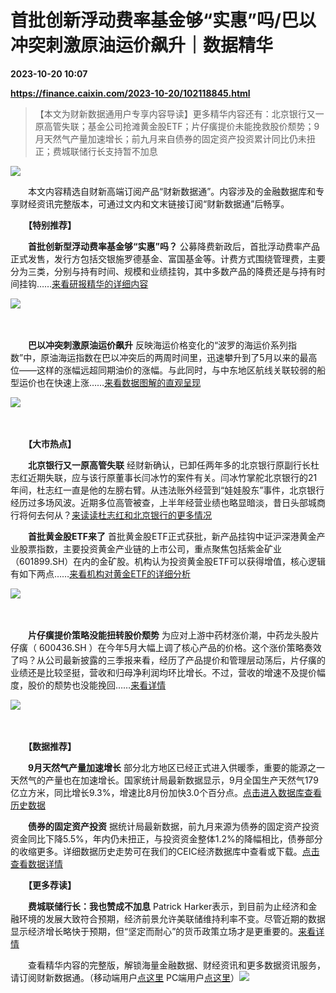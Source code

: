 # 首批创新浮动费率基金够“实惠”吗/巴以冲突刺激原油运价飙升｜数据精华

**2023-10-20 10:07**

**https://finance.caixin.com/2023-10-20/102118845.html**

> 【本文为财新数据通用户专享内容导读】更多精华内容还有：北京银行又一原高管失联；基金公司抢滩黄金股ETF；片仔癀提价未能挽救股价颓势；9月天然气产量加速增长；前九月来自债券的固定资产投资累计同比仍未扭正；费城联储行长支持暂不加息

  

![](https://img.caixin.com/2023-10-20/169779457627947_840_560.jpg)

  

　　本文内容精选自财新高端订阅产品“财新数据通”。内容涉及的金融数据库和专享财经资讯完整版本，可通过文内和文末链接订阅“财新数据通”后畅享。

　　**【特别推荐】**

　　**首批创新型浮动费率基金够“实惠”吗？** 公募降费新政后，首批浮动费率产品正式发售，发行方包括交银施罗德基金、富国基金等。计费方式围绕管理费，主要分为三类，分别与持有时间、规模和业绩挂钩，其中多数产品的降费还是与持有时间挂钩……[来看研报精华的详细内容](https://database.caixin.com/2023-10-18/102117713.html?originReferrer=sjtjinghua)

![](https://img.caixin.com/2023-10-20/169779457802830.jpg)

　

　　**巴以冲突刺激原油运价飙升** 反映海运价格变化的“波罗的海运价系列指数”中，原油海运指数在巴以冲突后的两周时间里，迅速攀升到了5月以来的最高位——这样的涨幅远超同期油价的涨幅。与此同时，与中东地区航线关联较弱的船型运价也在快速上涨……[来看数据图解的直观呈现](https://database.caixin.com/2023-10-20/102118695.html?originReferrer=sjtjinghua)

![](https://img.caixin.com/2023-10-20/169779457627947.jpg)

　

　　**【大市热点】**

　　**北京银行又一原高管失联** 经财新确认，已卸任两年多的北京银行原副行长杜志红近期失联，应与该行原董事长闫冰竹的案件有关。闫冰竹掌舵北京银行的21年间，杜志红一直是他的左膀右臂。从违法账外经营到“娃娃股东”事件，北京银行经历过多场风波。近期多位高管被查，上半年经营业绩也略显暗淡，昔日头部城商行将何去何从？[来读读杜志红和北京银行的更多情况](https://wenews.caixin.com/2023-10-19/102118253.html?originReferrer=sjtjinghua)

　　**首批黄金股ETF来了** 首批黄金股ETF正式获批，新产品挂钩中证沪深港黄金产业股票指数，主要投资黄金产业链的上市公司，重点聚焦包括紫金矿业（601899.SH）在内的金矿股。机构认为投资黄金股ETF可以获得增值，核心逻辑有如下两点……[来看机构对黄金ETF的详细分析](https://database.caixin.com/2023-10-19/102118307.html?originReferrer=sjtjinghua)

![](https://img.caixin.com/2023-10-20/169779457743945.png)

　

　　**片仔癀提价策略没能扭转股价颓势** 为应对上游中药材涨价潮，中药龙头股片仔癀（ 600436.SH ）在今年5月大幅上调了核心产品的价格。这个涨价策略奏效了吗？从公司最新披露的三季报来看，经历了产品提价和管理层动荡后，片仔癀的业绩还是比较坚挺，营收和归母净利润均环比增长。不过，营收的增速不及提价幅度，股价的颓势也没能挽回……[来看详情](https://database.caixin.com/2023-10-19/102118311.html?originReferrer=sjtjinghua)

![](https://img.caixin.com/2023-10-20/169779457680548.jpg)

　

　　**【数据推荐】**

　　**9月天然气产量加速增长** 部分北方地区已经正式进入供暖季，重要的能源之一天然气的产量也在加速增长。国家统计局最新数据显示，9月全国生产天然气179亿立方米，同比增长9.3%，增速比8月份加快3.0个百分点。[点击进入数据库查看历史数据](http://a.caixin.com/Do5O9BiP)

　　**债券的固定资产投资** 据统计局最新数据，前九月来源为债券的固定资产投资资金同比下降5.5%，年内仍未扭正，与投资资金整体1.2%的降幅相比，债券部分的收缩更多。详细数据历史走势可在我们的CEIC经济数据库中查看或下载。[点击查看数据详情](http://a.caixin.com/TaoPs8Kl)

　　**【更多荐读】**

　　**费城联储行长：我也赞成不加息** Patrick Harker表示，到目前为止经济和金融环境的发展大致符合预期，经济前景允许美联储维持利率不变。尽管近期的数据显示经济增长略快于预期，但“坚定而耐心”的货币政策立场才是更重要的。[来看详情](https://database.caixin.com/2023-10-20/102118576.html?originReferrer=sjtjinghua)

　　查看精华内容的完整版，解锁海量金融数据、财经资讯和更多数据资讯服务，请订阅财新数据通。（移动端用户[点这里](http://mall.caixin.com/mall/h5/list/list.html?type=123) PC端用户[点这里](http://mall.caixin.com/mall/web/list/list.html?type=123)）[![](https://www.caixin.com/favicon.ico)](https://finance.caixin.com/2023-10-20/102118845.html "首批创新浮动费率基金够“实惠”吗/巴以冲突刺激原油运价飙升｜数据精华")